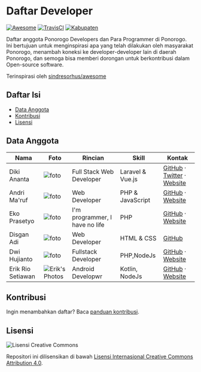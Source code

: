 Daftar Developer
===============

[![Awesome](https://cdn.rawgit.com/sindresorhus/awesome/d7305f38d29fed78fa85652e3a63e154dd8e8829/media/badge.svg)](https://github.com/sindresorhus/awesome/)
[![TravisCI](https://api.travis-ci.org/ponorogodev/daftar-developer.svg)](https://travis-ci.org/ponorogodev/daftar-developer)
[![Kabupaten](https://img.shields.io/badge/kabupaten-ponorogo-blue.svg)](https://id.wikipedia.org/wiki/Ponorogo)

Daftar anggota Ponorogo Developers dan Para Programmer di Ponorogo.<br>
Ini bertujuan untuk menginspirasi apa yang telah dilakukan oleh masyarakat Ponorogo, menambah koneksi ke developer-developer lain di daerah Ponorogo, dan semoga bisa memberi dorongan untuk berkontribusi dalam Open-source software.

Terinspirasi oleh [sindresorhus/awesome](https://github.com/sindresorhus/awesome)

## Daftar Isi

- [Data Anggota](#data-anggota)
- [Kontribusi](#kontribusi)
- [Lisensi](#lisensi)

## Data Anggota

| Nama | Foto | Rincian | Skill | Kontak |
|------|------|---------|-------|--------|
| Diki Ananta | ![foto](https://avatars.githubusercontent.com/u/8542502?s=75) | Full Stack Web Developer | Laravel & Vue.js | [GitHub](https://github.com/dikiaap) · [Twitter](https://twitter.com/dikiaap) · [Website](https://dikiaap.id/) |
| Andri Ma'ruf | ![foto](https://avatars.githubusercontent.com/u/4670147?s=75) | Web Developer | PHP & JavaScript | [GitHub](https://github.com/andrimaruf) · [Website](http://andrimaruf.com/) |
| Eko Prasetyo | ![foto](https://avatars.githubusercontent.com/u/24540408?s=75) | I'm programmer, I have no life | PHP | [GitHub](https://github.com/ekopradesga) · [Website](https://www.pradesga.com/) |
| Disgan Adi | ![foto](https://avatars.githubusercontent.com/u/28666505?s=75) | Web Developer | HTML & CSS | [GitHub](https://github.com/izgan) |
| Dwi Hujianto | ![foto](https://avatars0.githubusercontent.com/u/10525981?s=75) | Fullstack Developer | PHP,NodeJs | [GitHub](https://github.com/hujianto) · [Website](https://dwihujianto.com/) |
| Erik Rio Setiawan | ![Erik's Photos](https://avatars3.githubusercontent.com/u/42199285?s=75) | Android Developwr | Kotlin, NodeJs | [GitHub](https://github.com/erikrios) · [Website](https://erikrios.github.io/) |

## Kontribusi
Ingin menambahkan daftar? Baca [panduan kontribusi](CONTRIBUTING.md).

## Lisensi

![Lisensi Creative Commons](https://licensebuttons.net/l/by/4.0/88x31.png)

Repositori ini dilisensikan di bawah [Lisensi Internasional Creative Commons Attribution 4.0](https://creativecommons.org/licenses/by/4.0/).
